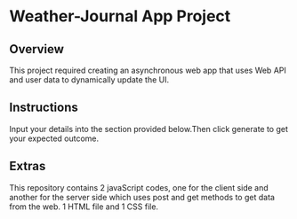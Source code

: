 # Weather-Journal App Project

## Overview
This project required creating an asynchronous web app that uses Web API and user data to dynamically update the UI. 

## Instructions
Input your details into the section provided below.Then click generate to get your expected outcome.

## Extras
This repository contains 2 javaScript codes, one for the client side and another for the server side which uses post and get methods to get data from the web. 1 HTML file and 1 CSS file.
